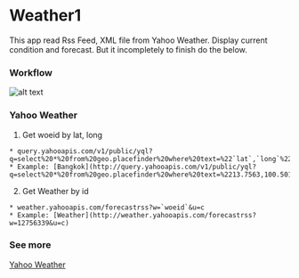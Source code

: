 # Weather1

This app read Rss Feed, XML file from Yahoo Weather. Display current condition and forecast.
But it incompletely to finish do the below.


### Workflow

![alt text](https://raw.githubusercontent.com/youknowok/Weather1/master/weather1.png)

### Yahoo Weather

  1. Get woeid by lat, long
  
    * query.yahooapis.com/v1/public/yql?q=select%20*%20from%20geo.placefinder%20where%20text=%22`lat`,`long`%22%20and%20gflags=%22R%22
    * Example: [Bangkok](http://query.yahooapis.com/v1/public/yql?q=select%20*%20from%20geo.placefinder%20where%20text=%2213.7563,100.5018%22%20and%20gflags=%22R%22)
    
  2. Get Weather by id
  
    * weather.yahooapis.com/forecastrss?w=`woeid`&u=c
    * Example: [Weather](http://weather.yahooapis.com/forecastrss?w=12756339&u=c)

### See more
[Yahoo Weather](https://developer.yahoo.com/weather/)
  
